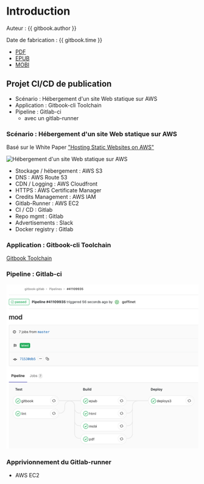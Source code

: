 # Introduction

Auteur : {{ gitbook.author }}

Date de fabrication : {{ gitbook.time }}

* [PDF](ebooks/gitbook-gitlab.pdf)
* [EPUB](ebooks/gitbook-gitlab.epub)
* [MOBI](ebooks/gitbook-gitlab.mobi)

## Projet CI/CD de publication

* Scénario : Hébergement d'un site Web statique sur AWS
* Application : Gitbook-cli Toolchain
* Pipeline : Gitlab-ci
  * avec un gitlab-runner

### Scénario :  Hébergement d'un site Web statique sur AWS

Basé sur le White Paper ["Hosting Static Websites on AWS"](https://aws.amazon.com/fr/getting-started/projects/host-static-website/)

![Hébergement d'un site Web statique sur AWS](https://d1.awsstatic.com/Projects/v1/AWS_StaticWebsiteHosting_Architecture_4b.da7f28eb4f76da574c98a8b2898af8f5d3150e48.png)

* Stockage / hébergement : AWS S3
* DNS : AWS Route 53
* CDN / Logging : AWS Cloudfront
* HTTPS : AWS Certificate Manager
* Credits Management : AWS IAM
* Gitlab-Runner : AWS EC2
* CI / CD : Gitlab
* Repo mgmt : Gitlab
* Advertisements : Slack
* Docker registry : Gitlab

### Application : Gitbook-cli Toolchain

[Gitbook Toolchain](https://toolchain.gitbook.com/)

### Pipeline : Gitlab-ci

![Pipeline Gitlab-ci, Test, Build and Deploy](images/pipeline-gitbook-gitlab.png)

### Apprivionnement du Gitlab-runner

* AWS EC2
